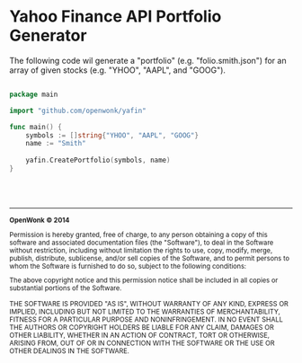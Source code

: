 Yahoo Finance API Portfolio Generator
========

The following code wil generate a "portfolio" (e.g. "folio.smith.json") for an array of given stocks (e.g. "YHOO", "AAPL", and "GOOG").

```go

package main

import "github.com/openwonk/yafin"

func main() {
	symbols := []string{"YHOO", "AAPL", "GOOG"}
	name := "Smith"
	
	yafin.CreatePortfolio(symbols, name)
}

```

<br>
<br>

<hr>
<small>
<strong>OpenWonk &copy 2014 </strong>

Permission is hereby granted, free of charge, to any person obtaining a copy
of this software and associated documentation files (the "Software"), to deal
in the Software without restriction, including without limitation the rights
to use, copy, modify, merge, publish, distribute, sublicense, and/or sell
copies of the Software, and to permit persons to whom the Software is
furnished to do so, subject to the following conditions:

The above copyright notice and this permission notice shall be included in
all copies or substantial portions of the Software.

THE SOFTWARE IS PROVIDED "AS IS", WITHOUT WARRANTY OF ANY KIND, EXPRESS OR
IMPLIED, INCLUDING BUT NOT LIMITED TO THE WARRANTIES OF MERCHANTABILITY,
FITNESS FOR A PARTICULAR PURPOSE AND NONINFRINGEMENT. IN NO EVENT SHALL THE
AUTHORS OR COPYRIGHT HOLDERS BE LIABLE FOR ANY CLAIM, DAMAGES OR OTHER
LIABILITY, WHETHER IN AN ACTION OF CONTRACT, TORT OR OTHERWISE, ARISING FROM,
OUT OF OR IN CONNECTION WITH THE SOFTWARE OR THE USE OR OTHER DEALINGS IN
THE SOFTWARE.
</small>

